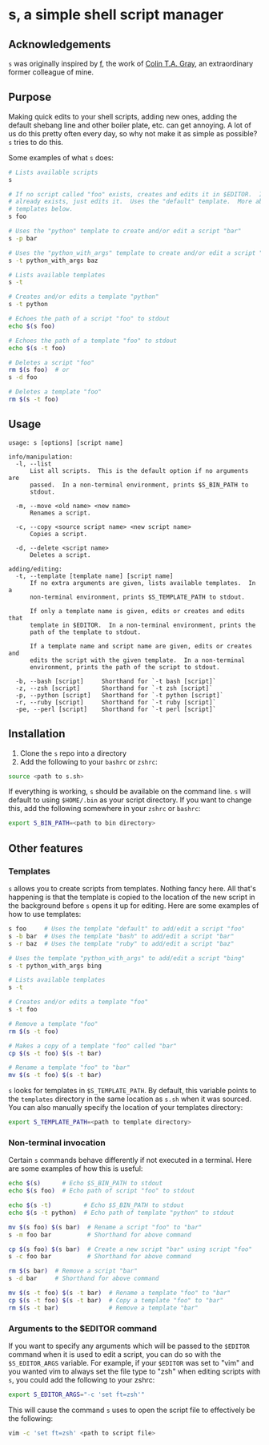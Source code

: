 # s, a simple shell script manager

## Acknowledgements

`s` was originally inspired by [f](https://github.com/colinta/f), the work of
[Colin T.A. Gray](http://colinta.com), an extraordinary former colleague of
mine.

## Purpose

Making quick edits to your shell scripts, adding new ones, adding the default
shebang line and other boiler plate, etc. can get annoying.  A lot of us do
this pretty often every day, so why not make it as simple as possible?  `s`
tries to do this.

Some examples of what `s` does:

```bash
# Lists available scripts
s

# If no script called "foo" exists, creates and edits it in $EDITOR.  If "foo"
# already exists, just edits it.  Uses the "default" template.  More about
# templates below.
s foo

# Uses the "python" template to create and/or edit a script "bar"
s -p bar

# Uses the "python_with_args" template to create and/or edit a script "baz"
s -t python_with_args baz

# Lists available templates
s -t

# Creates and/or edits a template "python"
s -t python

# Echoes the path of a script "foo" to stdout
echo $(s foo)

# Echoes the path of a template "foo" to stdout
echo $(s -t foo)

# Deletes a script "foo"
rm $(s foo)  # or
s -d foo

# Deletes a template "foo"
rm $(s -t foo)
```

## Usage

    usage: s [options] [script name]

    info/manipulation:
      -l, --list
          List all scripts.  This is the default option if no arguments are
          passed.  In a non-terminal environment, prints $S_BIN_PATH to
          stdout.

      -m, --move <old name> <new name>
          Renames a script.

      -c, --copy <source script name> <new script name>
          Copies a script.

      -d, --delete <script name>
          Deletes a script.

    adding/editing:
      -t, --template [template name] [script name]
          If no extra arguments are given, lists available templates.  In a
          non-terminal environment, prints $S_TEMPLATE_PATH to stdout.

          If only a template name is given, edits or creates and edits that
          template in $EDITOR.  In a non-terminal environment, prints the
          path of the template to stdout.

          If a template name and script name are given, edits or creates and
          edits the script with the given template.  In a non-terminal
          environment, prints the path of the script to stdout.

      -b, --bash [script]     Shorthand for `-t bash [script]`
      -z, --zsh [script]      Shorthand for `-t zsh [script]`
      -p, --python [script]   Shorthand for `-t python [script]`
      -r, --ruby [script]     Shorthand for `-t ruby [script]`
      -pe, --perl [script]    Shorthand for `-t perl [script]`

## Installation

1. Clone the `s` repo into a directory
2. Add the following to your `bashrc` or `zshrc`:

```bash
source <path to s.sh>
```

If everything is working, `s` should be available on the command line.  `s`
will default to using `$HOME/.bin` as your script directory.  If you want to
change this, add the following somewhere in your `zshrc` or `bashrc`:

```bash
export S_BIN_PATH=<path to bin directory>
```

## Other features

### Templates

`s` allows you to create scripts from templates.  Nothing fancy here.  All
that's happening is that the template is copied to the location of the new
script in the background before `s` opens it up for editing.  Here are some
examples of how to use templates:

```bash
s foo     # Uses the template "default" to add/edit a script "foo"
s -b bar  # Uses the template "bash" to add/edit a script "bar"
s -r baz  # Uses the template "ruby" to add/edit a script "baz"

# Uses the template "python_with_args" to add/edit a script "bing"
s -t python_with_args bing

# Lists available templates
s -t

# Creates and/or edits a template "foo"
s -t foo

# Remove a template "foo"
rm $(s -t foo)

# Makes a copy of a template "foo" called "bar"
cp $(s -t foo) $(s -t bar)

# Rename a template "foo" to "bar"
mv $(s -t foo) $(s -t bar)
```

`s` looks for templates in `$S_TEMPLATE_PATH`.  By default, this variable
points to the `templates` directory in the same location as `s.sh` when it was
sourced.  You can also manually specify the location of your templates
directory:

```bash
export S_TEMPLATE_PATH=<path to template directory>
```

### Non-terminal invocation

Certain `s` commands behave differently if not executed in a terminal.  Here are
some examples of how this is useful:

```bash
echo $(s)      # Echo $S_BIN_PATH to stdout
echo $(s foo)  # Echo path of script "foo" to stdout

echo $(s -t)         # Echo $S_BIN_PATH to stdout
echo $(s -t python)  # Echo path of template "python" to stdout

mv $(s foo) $(s bar)  # Rename a script "foo" to "bar"
s -m foo bar          # Shorthand for above command

cp $(s foo) $(s bar)  # Create a new script "bar" using script "foo"
s -c foo bar          # Shorthand for above command

rm $(s bar)  # Remove a script "bar"
s -d bar     # Shorthand for above command

mv $(s -t foo) $(s -t bar)  # Rename a template "foo" to "bar"
cp $(s -t foo) $(s -t bar)  # Copy a template "foo" to "bar"
rm $(s -t bar)              # Remove a template "bar"
```

### Arguments to the $EDITOR command

If you want to specify any arguments which will be passed to the `$EDITOR`
command when it is used to edit a script, you can do so with the
`$S_EDITOR_ARGS` variable.  For example, if your `$EDITOR` was set to "vim" and
you wanted vim to always set the file type to "zsh" when editing scripts with
`s`, you could add the following to your zshrc:

```bash
export S_EDITOR_ARGS="-c 'set ft=zsh'"
```

This will cause the command `s` uses to open the script file to effectively be
the following:

```bash
vim -c 'set ft=zsh' <path to script file>
```
